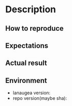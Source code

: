 # Description

<!-- Description of a problem -->

## How to reproduce

<!-- The smallest possible code example to show the problem, like -->

## Expectations

## Actual result

## Environment

- lanaugea version:
- repo version(maybe sha):
